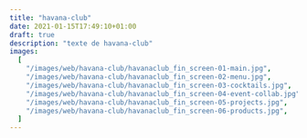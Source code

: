 ```yaml
---
title: "havana-club"
date: 2021-01-15T17:49:10+01:00
draft: true
description: "texte de havana-club"
images:
  [
    "/images/web/havana-club/havanaclub_fin_screen-01-main.jpg",
    "/images/web/havana-club/havanaclub_fin_screen-02-menu.jpg",
    "/images/web/havana-club/havanaclub_fin_screen-03-cocktails.jpg",
    "/images/web/havana-club/havanaclub_fin_screen-04-event-collab.jpg",
    "/images/web/havana-club/havanaclub_fin_screen-05-projects.jpg",
    "/images/web/havana-club/havanaclub_fin_screen-06-products.jpg",
  ]
---
```

